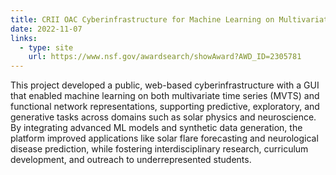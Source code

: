```yaml
---
title: CRII OAC Cyberinfrastructure for Machine Learning on Multivariate Time Series Data and Functional Networks
date: 2022-11-07
links:
  - type: site
    url: https://www.nsf.gov/awardsearch/showAward?AWD_ID=2305781
---
```


This project developed a public, web-based cyberinfrastructure with a GUI that enabled machine learning on both multivariate time series (MVTS) and functional network representations, supporting predictive, exploratory, and generative tasks across domains such as solar physics and neuroscience. By integrating advanced ML models and synthetic data generation, the platform improved applications like solar flare forecasting and neurological disease prediction, while fostering interdisciplinary research, curriculum development, and outreach to underrepresented students.

<!--more-->
